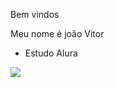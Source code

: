 Bem vindos

Meu nome é joão Vitor

- Estudo Alura

![](https://media1.tenor.com/m/Ywy2QP1soHEAAAAC/cat-cutie.gif)


